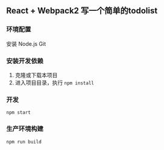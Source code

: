 ## React + Webpack2 写一个简单的todolist

### 环境配置

安装 Node.js Git

### 安装开发依赖
1. 克隆或下载本项目
2. 进入项目目录，执行 `npm install`

### 开发
```
npm start
```

### 生产环境构建
```
npm run build
```
